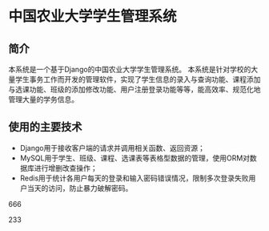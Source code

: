# 中国农业大学学生管理系统
## 简介
本系统是一个基于Django的中国农业大学学生管理系统。
本系统是针对学校的大量学生事务工作而开发的管理软件，实现了学生信息的录入与查询功能、课程添加与选课功能、班级的添加修改功能、用户注册登录功能等等，能高效率、规范化地管理大量的学务信息。
## 使用的主要技术
* Django用于接收客户端的请求并调用相关函数、返回资源；
* MySQL用于学生、班级、课程、选课表等表格型数据的管理，使用ORM对数据库进行增删改查操作；
* Redis用于统计各用户每天的登录和输入密码错误情况，限制多次登录失败用户当天的访问，防止暴力破解密码。

666

233

